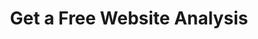 ---
layout: form
title: Get a Free Website Analysis
description: "We'll provide you insight on how you compare in your market and what areas you need to address to stand out online."
nofollow: true
meta_image: "/img/meta/dl.jpg"
permalink: "/website-analysis"
page_class:
- class: form-page
headline: Get Your Free Analysis
text: Receive an evaluation of your website at no charge. We'll provide you insight on how you compare in your market and what areas you need to address to stand out online.
form:
  template: forms/website-analysis.html
  handler: https://marketing.doctorlogic.com/l/772793/2019-07-01/71n
img_src: "/img/form-pages/imac-vip.png"
---